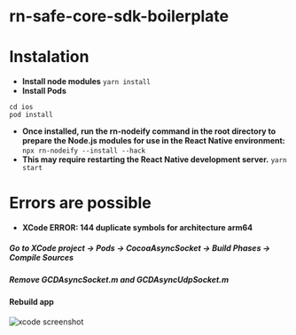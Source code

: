 # rn-safe-core-sdk-boilerplate

# Instalation
- **Install node modules**
```yarn install```
- **Install Pods**
```
cd ios
pod install
```
- **Once installed, run the rn-nodeify command in the root directory to prepare the Node.js modules for use in the React Native environment:**
```npx rn-nodeify --install --hack```
- **This may require restarting the React Native development server.**
```yarn start```

# Errors are possible
- **XCode ERROR: 144 duplicate symbols for architecture arm64**
##### Go to XCode project -> Pods -> CocoaAsyncSocket -> Build Phases -> Compile Sources
##### Remove GCDAsyncSocket.m and GCDAsyncUdpSocket.m
#### Rebuild app
  ![xcode screenshot](https://i.imgur.com/HTkJ39o.png)
